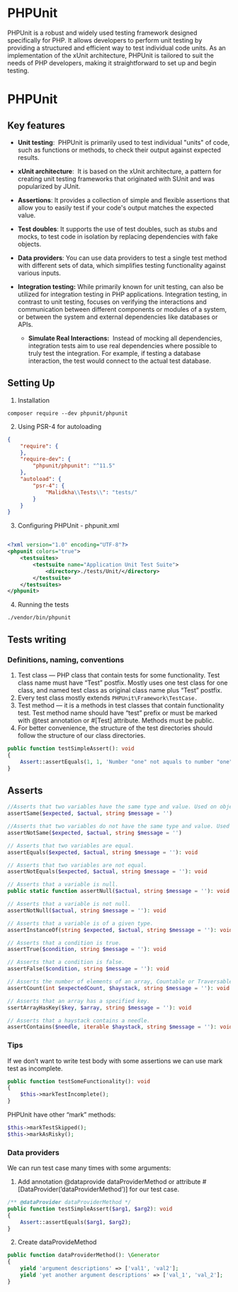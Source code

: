 # PHPUnit

PHPUnit is a robust and widely used testing framework designed specifically for PHP. It allows developers to perform unit testing by providing a structured and efficient way to test individual code units. As an implementation of the xUnit architecture, PHPUnit is tailored to suit the needs of PHP developers, making it straightforward to set up and begin testing.



# PHPUnit

## Key features

- **Unit testing**:  PHPUnit is primarily used to test individual "units" of code, such as functions or methods, to check their output against expected results. 
    
- **xUnit architecture**:  It is based on the xUnit architecture, a pattern for creating unit testing frameworks that originated with SUnit and was popularized by JUnit. 
    
- **Assertions**: It provides a collection of simple and flexible assertions that allow you to easily test if your code's output matches the expected value. 
    
- **Test doubles**: It supports the use of test doubles, such as stubs and mocks, to test code in isolation by replacing dependencies with fake objects. 
    
- **Data providers**: You can use data providers to test a single test method with different sets of data, which simplifies testing functionality against various inputs. 
    
- **Integration testing:** While primarily known for unit testing, can also be utilized for integration testing in PHP applications. Integration testing, in contrast to unit testing, focuses on verifying the interactions and communication between different components or modules of a system, or between the system and external dependencies like databases or APIs.
	- **Simulate Real Interactions:**  Instead of mocking all dependencies, integration tests aim to use real dependencies where possible to truly test the integration. For example, if testing a database interaction, the test would connect to the actual test database.

## Setting Up

1. Installation 

```shell
composer require --dev phpunit/phpunit
```

2. Using PSR-4 for autoloading

```json
{
    "require": {
    },
    "require-dev": {
        "phpunit/phpunit": "^11.5"
    },
    "autoload": {
        "psr-4": {
            "Malidkha\\Tests\\": "tests/"
        }
    }
}
```

3. Configuring PHPUnit - phpunit.xml

```xml

<?xml version="1.0" encoding="UTF-8"?>
<phpunit colors="true">
    <testsuites>
        <testsuite name="Application Unit Test Suite">
            <directory>./tests/Unit/</directory>
        </testsuite>
    </testsuites>
</phpunit>
```

4. Running the tests

```shell
./vendor/bin/phpunit
```


## Tests writing

### Definitions, naming, conventions

1. Test class — PHP class that contain tests for some functionality. Test class name must have “Test” postfix. Mostly uses one test class for one class, and named test class as original class name plus “Test” postfix.
2. Every test class mostly extends `PHPUnit\Framework\TestCase.`
3. Test method — it is a methods in test classes that contain functionality test. Test method name should have “test” prefix or must be marked with @test annotation or #[Test] attribute. Methods must be public.
4. For better convenience, the structure of the test directories should follow the structure of our class directories.

```php
public function testSimpleAssert(): void
{
    Assert::assertEquals(1, 1, 'Number "one" not aquals to number "one"');
}
```

## Asserts

```php
//Asserts that two variables have the same type and value. Used on objects, it asserts that two variables reference the same object.
assertSame($expected, $actual, string $message = '')

//Asserts that two variables do not have the same type and value. Used on objects, it asserts that two variables do not reference the same object.
assertNotSame($expected, $actual, string $message = '')

// Asserts that two variables are equal.
assertEquals($expected, $actual, string $message = ''): void

// Asserts that two variables are not equal.
assertNotEquals($expected, $actual, string $message = ''): void

// Asserts that a variable is null.
public static function assertNull($actual, string $message = ''): void

// Asserts that a variable is not null.
assertNotNull($actual, string $message = ''): void

// Asserts that a variable is of a given type.
assertInstanceOf(string $expected, $actual, string $message = ''): void

// Asserts that a condition is true.
assertTrue($condition, string $message = ''): void

// Asserts that a condition is false.
assertFalse($condition, string $message = ''): void

// Asserts the number of elements of an array, Countable or Traversable.
assertCount(int $expectedCount, $haystack, string $message = ''): void

// Asserts that an array has a specified key.
ssertArrayHasKey($key, $array, string $message = ''): void

// Asserts that a haystack contains a needle.
assertContains($needle, iterable $haystack, string $message = ''): void
```

### Tips

If we don’t want to write test body with some assertions we can use mark test as incomplete.

```php
public function testSomeFunctionality(): void
{
	$this->markTestIncomplete();
}
```

PHPUnit have other “mark” methods:

```php
$this->markTestSkipped();
$this->markAsRisky();
```

### Data providers

We can run test case many times with some arguments:

1. Add annotation @dataprovide dataProviderMethod or attribute
#[DataProvider(’dataProviderMethod’)] for our test case.

```php
/** @dataProvider dataProviderMethod */
public function testSimpleAssert($arg1, $arg2): void
{
    Assert::assertEquals($arg1, $arg2);
}
```

2. Create dataProvideMethod

```php
public function dataProviderMethod(): \Generator
{
    yield 'argument descriptions' => ['val1', 'val2'];
    yield 'yet another argument descriptions' => ['val_1', 'val_2'];
}
```
